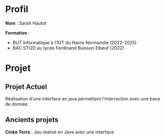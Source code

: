 # Profil

**Nom** : Sarah Hautot

**Formation** :
- BUT Informatique à l'IUT du Havre Normandie (2022-2025)
- BAC STI2D au lycée Ferdinand Buisson Elbeuf (2022)

# Projet
## Projet Actuel
Réalisation d'une interface en java permettant l'interraction avec une base de donnée.

## Ancients projets
**Cinke Terra** : Jeu réalisé en Java avec une interface
